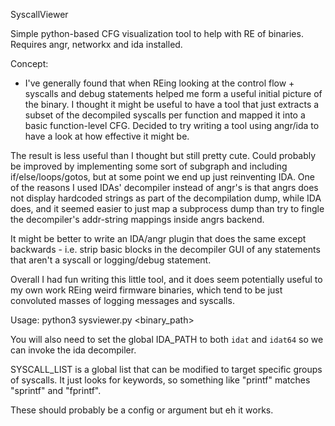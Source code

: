 SyscallViewer

Simple python-based CFG visualization tool to help with RE of binaries. Requires angr, networkx and ida installed.

Concept:
- I've generally found that when REing looking at the control flow + syscalls and debug statements helped me form a useful initial picture of the binary. I thought it might be useful to have a tool that just extracts a subset of the decompiled syscalls per function and mapped it into a basic function-level CFG. Decided to try writing a tool using angr/ida to have a look at how effective it might be.

The result is less useful than I thought but still pretty cute. Could probably be improved by implementing some sort of subgraph and including if/else/loops/gotos, but at some point we end up just reinventing IDA. One of the reasons I used IDAs' decompiler instead of angr's is that angrs does not display hardcoded strings as part of the decompilation dump, while IDA does, and it seemed easier to just map a subprocess dump than try to fingle the decompiler's addr-string mappings inside angrs backend.

It might be better to write an IDA/angr plugin that does the same except backwards - i.e. strip basic blocks in the decompiler GUI of any statements that aren't a syscall or logging/debug statement.

Overall I had fun writing this little tool, and it does seem potentially useful to my own work REing weird firmware binaries, which tend to be just convoluted masses of logging messages and syscalls.

Usage:
python3 sysviewer.py <binary_path>

You will also need to set the global IDA_PATH to both `idat` and `idat64` so we can invoke the ida decompiler.

SYSCALL_LIST is a global list that can be modified to target specific groups of syscalls. It just looks for keywords, so something like "printf" matches "sprintf" and "fprintf".

These should probably be a config or argument but eh it works.
